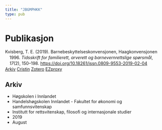 ```yaml
---
title: "JBGMPHKK"
type: pub
---
```

<h1>Publikasjon</h1>
<article id="csl-bib-container-JBGMPHKK" class="csl-bib-container">
  <div class="csl-bib-body" style="line-height: 1.35; padding-left: 1em; text-indent:-1em;">
  <div class="csl-entry">Kvisberg, T. E. (2019). Barnebeskyttelseskonvensjonen, Haagkonvensjonen 1996. <i>Tidsskrift for familierett, arverett og barnevernrettslige sp&#xF8;rsm&#xE5;l</i>, <i>17</i>(2), 150&#x2013;198. <a href="https://doi.org/10.18261/issn.0809-9553-2019-02-04">https://doi.org/10.18261/issn.0809-9553-2019-02-04</a></div>
</div>
  <div class="csl-bib-buttons">
    <a href="#taxonomy-article-JBGMPHKK" class="csl-bib-button">Arkiv</a>
    <a href alt="Cristin URL" class="csl-bib-button">Cristin</a>
    <a href alt="Zotero URL" class="csl-bib-button">Zotero</a>
    <a href="http://ezproxy.inn.no/login?url=https://doi.org/10.18261/issn.0809-9553-2019-02-04" class="csl-bib-button">EZproxy</a>
  </div>
  <div id="csl-bib-meta-container-JBGMPHKK"></div>
</article>
<div id="csl-bib-meta-JBGMPHKK" class="csl-bib-meta">
  <article id="taxonomy-article-JBGMPHKK" class="taxonomy-article">
    <h1>Arkiv</h1>
    <ul>
      <li>Høgskolen i Innlandet</li>
      <li>Handelshøgskolen Innlandet - Fakultet for økonomi og samfunnsvitenskap</li>
      <li>Institutt for rettsvitenskap, filosofi og internasjonale studier</li>
      <li>2019</li>
      <li>August</li>
    </ul>
  </article>
</div>
